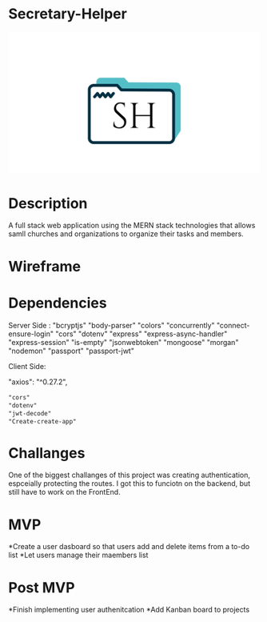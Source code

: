 # Secretary-Helper

![alt text](client/src/assets/Logo.png)

# Description

A full stack web application using the MERN stack technologies that allows samll churches and organizations to organize their tasks and members. 



# Wireframe





# Dependencies
Server Side :
    "bcryptjs"
    "body-parser"
    "colors"
    "concurrently"
    "connect-ensure-login"
    "cors"
    "dotenv"
    "express"
    "express-async-handler"
    "express-session"
    "is-empty"
    "jsonwebtoken"
    "mongoose"
    "morgan"
    "nodemon"
    "passport"
    "passport-jwt"

Client Side:

"axios": "^0.27.2",
   
    "cors"
    "dotenv"
    "jwt-decode"
    "Create-create-app"

# Challanges
One of the biggest challanges of this project was creating authentication, espceially protecting the routes. I got this to funciotn on the backend, but still have to work on the FrontEnd. 

# MVP 
*Create a user dasboard so that users add and delete items from a to-do list 
*Let users manage their maembers list 

# Post MVP
*Finish implementing user authenitcation
*Add Kanban board to projects 